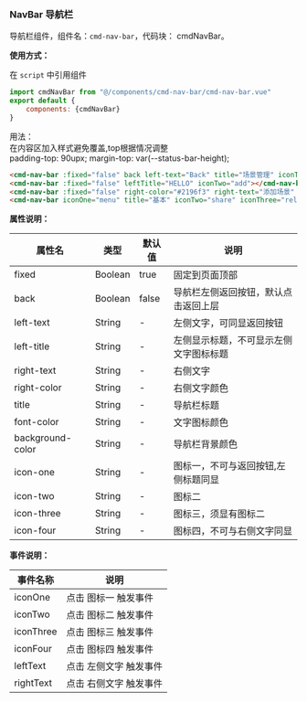 ### NavBar 导航栏

导航栏组件，组件名：``cmd-nav-bar``，代码块： cmdNavBar。

**使用方式：**

在 ``script`` 中引用组件 

```javascript
import cmdNavBar from "@/components/cmd-nav-bar/cmd-nav-bar.vue"
export default {
    components: {cmdNavBar}
}
```

用法：    
在内容区加入样式避免覆盖,top根据情况调整     
padding-top: 90upx;
margin-top: var(--status-bar-height);

```html
<cmd-nav-bar :fixed="false" back left-text="Back" title="场景管理" iconTwo="settings" font-color="#fff" background-color="linear-gradient(to right, rgb(17, 153, 142), rgb(56, 239, 125))"></cmd-nav-bar>
<cmd-nav-bar :fixed="false" leftTitle="HELLO" iconTwo="add"></cmd-nav-bar>
<cmd-nav-bar :fixed="false" right-color="#2196f3" right-text="添加场景" back title="场景管理"></cmd-nav-bar>
<cmd-nav-bar iconOne="menu" title="基本" iconTwo="share" iconThree="reload" iconFour="help"></cmd-nav-bar>
```
 
**属性说明：**

|属性名						|类型		|默认值	|说明																		|
|---							|----		|---		|---																		|
|fixed						|Boolean|true		|固定到页面顶部													|
|back							|Boolean|false	|导航栏左侧返回按钮，默认点击返回上层		|
|left-text				|String	|-			|左侧文字，可同显返回按钮								|
|left-title				|String	|-			|左侧显示标题，不可显示左侧文字图标标题	|
|right-text				|String	|-			|右侧文字																|
|right-color			|String	|-			|右侧文字颜色														|
|title						|String	|-			|导航栏标题															|
|font-color				|String	|-			|文字图标颜色														|
|background-color	|String	|-			|导航栏背景颜色													|
|icon-one					|String	|-			|图标一，不可与返回按钮,左侧标题同显		|
|icon-two					|String	|-			|图标二																	|
|icon-three				|String	|-			|图标三，须显有图标二										|
|icon-four				|String	|-			| 图标四，不可与右侧文字同显						|

**事件说明：**

|事件名称	|说明										|
|---			|---										|
|iconOne	|点击 图标一 触发事件		|
|iconTwo	|点击 图标二 触发事件		|
|iconThree|点击 图标三 触发事件		|
|iconFour	|点击 图标四 触发事件		|
|leftText	|点击 左侧文字 触发事件	|
|rightText|点击 右侧文字 触发事件	|
